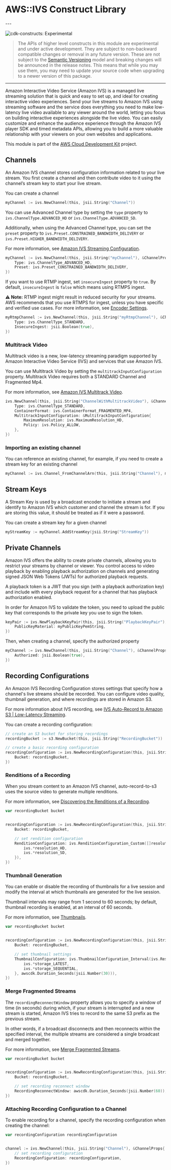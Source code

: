 # AWS::IVS Construct Library

<!--BEGIN STABILITY BANNER-->---


![cdk-constructs: Experimental](https://img.shields.io/badge/cdk--constructs-experimental-important.svg?style=for-the-badge)

> The APIs of higher level constructs in this module are experimental and under active development.
> They are subject to non-backward compatible changes or removal in any future version. These are
> not subject to the [Semantic Versioning](https://semver.org/) model and breaking changes will be
> announced in the release notes. This means that while you may use them, you may need to update
> your source code when upgrading to a newer version of this package.

---
<!--END STABILITY BANNER-->

Amazon Interactive Video Service (Amazon IVS) is a managed live streaming
solution that is quick and easy to set up, and ideal for creating interactive
video experiences. Send your live streams to Amazon IVS using streaming software
and the service does everything you need to make low-latency live video
available to any viewer around the world, letting you focus on building
interactive experiences alongside the live video. You can easily customize and
enhance the audience experience through the Amazon IVS player SDK and timed
metadata APIs, allowing you to build a more valuable relationship with your
viewers on your own websites and applications.

This module is part of the [AWS Cloud Development Kit](https://github.com/aws/aws-cdk) project.

## Channels

An Amazon IVS channel stores configuration information related to your live
stream. You first create a channel and then contribute video to it using the
channel’s stream key to start your live stream.

You can create a channel

```go
myChannel := ivs.NewChannel(this, jsii.String("Channel"))
```

You can use Advanced Channel type by setting the `type` property to
`ivs.ChannelType.ADVANCED_HD` or `ivs.ChannelType.ADVANCED_SD`.

Additionally, when using the Advanced Channel type, you can set
the `preset` property to `ivs.Preset.CONSTRAINED_BANDWIDTH_DELIVERY`
or `ivs.Preset.HIGHER_BANDWIDTH_DELIVERY`.

For more information, see [Amazon IVS Streaming Configuration](https://docs.aws.amazon.com/ivs/latest/LowLatencyUserGuide/streaming-config.html).

```go
myChannel := ivs.NewChannel(this, jsii.String("myChannel"), &ChannelProps{
	Type: ivs.ChannelType_ADVANCED_HD,
	Preset: ivs.Preset_CONSTRAINED_BANDWIDTH_DELIVERY,
})
```

If you want to use RTMP ingest, set `insecureIngest` property to `true`.
By default, `insecureIngest` is `false` which means using RTMPS ingest.

**⚠ Note:** RTMP ingest might result in reduced security for your streams. AWS recommends that you use RTMPS for ingest, unless you have specific and verified use cases. For more information, see [Encoder Settings](https://docs.aws.amazon.com/ivs/latest/LowLatencyUserGuide/streaming-config.html#streaming-config-settings).

```go
myRtmpChannel := ivs.NewChannel(this, jsii.String("myRtmpChannel"), &ChannelProps{
	Type: ivs.ChannelType_STANDARD,
	InsecureIngest: jsii.Boolean(true),
})
```

### Multitrack Video

Multitrack video is a new, low-latency streaming paradigm supported by Amazon Interactive Video Service (IVS) and services that use Amazon IVS.

You can use Multitrack Video by setting the `multitrackInputConfiguration` property.
Multitrack Video requires both a STANDARD Channel and Fragmented Mp4.

For more information, see [Amazon IVS Multitrack Video](https://docs.aws.amazon.com/ivs/latest/LowLatencyUserGuide/multitrack-video.html).

```go
ivs.NewChannel(this, jsii.String("ChannelWithMultitrackVideo"), &ChannelProps{
	Type: ivs.ChannelType_STANDARD,
	ContainerFormat: ivs.ContainerFormat_FRAGMENTED_MP4,
	MultitrackInputConfiguration: &MultitrackInputConfiguration{
		MaximumResolution: ivs.MaximumResolution_HD,
		Policy: ivs.Policy_ALLOW,
	},
})
```

### Importing an existing channel

You can reference an existing channel, for example, if you need to create a
stream key for an existing channel

```go
myChannel := ivs.Channel_FromChannelArn(this, jsii.String("Channel"), myChannelArn)
```

## Stream Keys

A Stream Key is used by a broadcast encoder to initiate a stream and identify
to Amazon IVS which customer and channel the stream is for. If you are
storing this value, it should be treated as if it were a password.

You can create a stream key for a given channel

```go
myStreamKey := myChannel.AddStreamKey(jsii.String("StreamKey"))
```

## Private Channels

Amazon IVS offers the ability to create private channels, allowing
you to restrict your streams by channel or viewer. You control access
to video playback by enabling playback authorization on channels and
generating signed JSON Web Tokens (JWTs) for authorized playback requests.

A playback token is a JWT that you sign (with a playback authorization key)
and include with every playback request for a channel that has playback
authorization enabled.

In order for Amazon IVS to validate the token, you need to upload
the public key that corresponds to the private key you use to sign the token.

```go
keyPair := ivs.NewPlaybackKeyPair(this, jsii.String("PlaybackKeyPair"), &PlaybackKeyPairProps{
	PublicKeyMaterial: myPublicKeyPemString,
})
```

Then, when creating a channel, specify the authorized property

```go
myChannel := ivs.NewChannel(this, jsii.String("Channel"), &ChannelProps{
	Authorized: jsii.Boolean(true),
})
```

## Recording Configurations

An Amazon IVS Recording Configuration stores settings that specify how a channel's live streams should be recorded.
You can configure video quality, thumbnail generation, and where recordings are stored in Amazon S3.

For more information about IVS recording, see [IVS Auto-Record to Amazon S3 | Low-Latency Streaming](https://docs.aws.amazon.com/ivs/latest/LowLatencyUserGuide/record-to-s3.html).

You can create a recording configuration:

```go
// create an S3 bucket for storing recordings
recordingBucket := s3.NewBucket(this, jsii.String("RecordingBucket"))

// create a basic recording configuration
recordingConfiguration := ivs.NewRecordingConfiguration(this, jsii.String("RecordingConfiguration"), &RecordingConfigurationProps{
	Bucket: recordingBucket,
})
```

### Renditions of a Recording

When you stream content to an Amazon IVS channel, auto-record-to-s3 uses the source video to generate multiple renditions.

For more information, see [Discovering the Renditions of a Recording](https://docs.aws.amazon.com/ivs/latest/LowLatencyUserGuide/record-to-s3.html#r2s3-recording-renditions).

```go
var recordingBucket bucket


recordingConfiguration := ivs.NewRecordingConfiguration(this, jsii.String("RecordingConfiguration"), &RecordingConfigurationProps{
	Bucket: recordingBucket,

	// set rendition configuration
	RenditionConfiguration: ivs.RenditionConfiguration_Custom([]resolution{
		ivs.*resolution_HD,
		ivs.*resolution_SD,
	}),
})
```

### Thumbnail Generation

You can enable or disable the recording of thumbnails for a live session and modify the interval at which thumbnails are generated for the live session.

Thumbnail intervals may range from 1 second to 60 seconds; by default, thumbnail recording is enabled, at an interval of 60 seconds.

For more information, see [Thumbnails](https://docs.aws.amazon.com/ivs/latest/LowLatencyUserGuide/record-to-s3.html#r2s3-thumbnails).

```go
var recordingBucket bucket


recordingConfiguration := ivs.NewRecordingConfiguration(this, jsii.String("RecordingConfiguration"), &RecordingConfigurationProps{
	Bucket: recordingBucket,

	// set thumbnail settings
	ThumbnailConfiguration: ivs.ThumbnailConfiguration_Interval(ivs.Resolution_HD, []storage{
		ivs.*storage_LATEST,
		ivs.*storage_SEQUENTIAL,
	}, awscdk.Duration_Seconds(jsii.Number(30))),
})
```

### Merge Fragmented Streams

The `recordingReconnectWindow` property allows you to specify a window of time (in seconds) during which, if your stream is interrupted and a new stream is started, Amazon IVS tries to record to the same S3 prefix as the previous stream.

In other words, if a broadcast disconnects and then reconnects within the specified interval, the multiple streams are considered a single broadcast and merged together.

For more information, see [Merge Fragmented Streams](https://docs.aws.amazon.com/ivs/latest/LowLatencyUserGuide/record-to-s3.html#r2s3-merge-fragmented-streams).

```go
var recordingBucket bucket


recordingConfiguration := ivs.NewRecordingConfiguration(this, jsii.String("RecordingConfiguration"), &RecordingConfigurationProps{
	Bucket: recordingBucket,

	// set recording reconnect window
	RecordingReconnectWindow: awscdk.Duration_Seconds(jsii.Number(60)),
})
```

### Attaching Recording Configuration to a Channel

To enable recording for a channel, specify the recording configuration when creating the channel:

```go
var recordingConfiguration recordingConfiguration


channel := ivs.NewChannel(this, jsii.String("Channel"), &ChannelProps{
	// set recording configuration
	RecordingConfiguration: recordingConfiguration,
})
```
